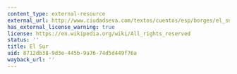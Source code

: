 ```yaml
---
content_type: external-resource
external_url: http://www.ciudadseva.com/textos/cuentos/esp/borges/el_sur.htm
has_external_license_warning: true
license: https://en.wikipedia.org/wiki/All_rights_reserved
status: ''
title: El Sur
uid: 8712db38-9d3e-445b-9a76-74d5d449f76a
wayback_url: ''
---
```

